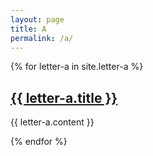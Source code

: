 ```yaml
---
layout: page
title: A
permalink: /a/
---
```

{% for letter-a in site.letter-a %}
<h2><a href="{{ letter-a.url }}">{{ letter-a.title }}</a></h2>

{{ letter-a.content }}

{% endfor %}